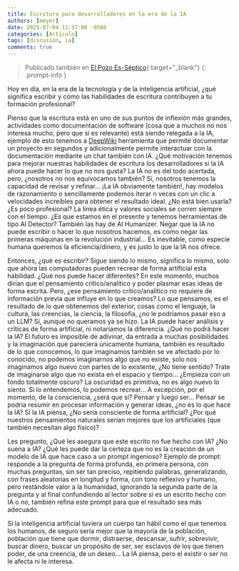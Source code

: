 ```yaml
---
title: Escritura para desarrolladores en la era de la IA
authors: [meyer]
date: 2025-07-04 11:37:00 -0500
categories: [Artículo]
tags: [discusión, ia]
comments: true
---
```


> Publicado también en [El Pozo Es-Séptico](https://elpozoeseptico.com/escritura-para-desarrolladores-en-la-era-de-la-ia/){:target="_blank"}
{: .prompt-info }

Hoy en día, en la era de la tecnología y de la inteligencia artificial, ¿qué significa escribir y cómo las habilidades de escritura contribuyen a tu formación profesional?

Pienso que la escritura está en uno de sus puntos de inflexión más grandes, actividades como documentación de software (cosa que a muchos no nos interesa mucho, pero que sí es relevante) está siendo relegada a la IA, ejemplo de esto tenemos a [DeepWiki](https://deepwiki.com/) herramienta que permite documentar un proyecto en segundos y adicionalmente permite interactuar con la documentación mediante un chat también con IA. ¿Qué motivación tenemos para mejorar nuestras habilidades de escritura los desarrolladores si la IA ahora puede hacer lo que no nos gusta? La IA no es del todo acertada, pero, ¿nosotros no nos equivocamos también? Sí, nosotros tenemos la capacidad de revisar y refinar... ¡La IA obviamente también!, hay modelos de razonamiento o sencillamente podemos iterar n veces con un clic a velocidades increíbles para obtener el resultado ideal. ¿No está bien usarla? ¿Es poco profesional? La línea ética y valores sociales se corren siempre con el tiempo. ¿Es que estamos en el presente y tenemos herramientas de tipo AI Detector? También las hay de AI Humanizer. Negar que la IA no puede escribir o hacer lo que nosotros hacemos, es como negar las primeras máquinas en la revolución industrial... Es inevitable, como especie humana queremos la eficiencia/dinero, y es justo lo que la IA nos ofrece.

Entonces, ¿qué es escribir? Sigue siendo lo mismo, significa lo mismo, solo que ahora las computadoras pueden recrear de forma artificial esta habilidad. ¿Qué nos puede hacer diferentes? En este momento, muchos dirían que el pensamiento crítico/analítico y poder plasmar esas ideas de forma escrita. Pero, ¿ese pensamiento crítico/analítico no requiere de información previa que influye en lo que creamos? Lo que pensamos, es el resultado de lo que obtenemos del exterior, cosas como el lenguaje, la cultura, las creencias, la ciencia, la filosofía, ¿no le podríamos pasar eso a un LLM? Sí, aunque no queramos ya se hizo. La IA puede hacer análisis y críticas de forma artificial, ni notaríamos la diferencia. ¿Qué no podrá hacer la IA? El futuro es imposible de adivinar, da entrada a muchas posibilidades y la imaginación que pareciera únicamente humana, también es resultado de lo que conocemos, lo que imaginamos también se ve afectado por lo conocido, no podemos imaginarnos algo que no existe, solo nos imaginamos algo nuevo con partes de lo existente, ¿No tiene sentido? Trate de imaginarse algo que no exista en el espacio y tiempo... ¿Empieza con un fondo totalmente oscuro? La oscuridad es primitiva, no es algo nuevo lo siento. Si lo entendemos, lo podemos recrear... A excepción, por el momento, de la consciencia, ¿será que sí? Pensar y luego ser... Pensar se podría resumir en procesar información y generar ideas, ¿no es lo que hace la IA? Si la IA piensa, ¿No sería consciente de forma artificial? ¿Por qué nuestros pensamientos naturales serían mejores que los artificiales (que también necesitan algo físico)?

Les pregunto, ¿Qué les asegura que este escrito no fue hecho con IA? ¿No suena a IA? ¿Qué les puede dar la certeza que no es la creación de un modelo de IA que hace caso a un prompt ingenioso? Ejemplo de prompt: responde a la pregunta de forma profunda, en primera persona, con muchas preguntas, sin ser tan preciso, repitiendo palabras, generalizando, con frases aleatorias en longitud y forma, con tono reflexivo y humano, pero restándole valor a la humanidad, ignorando la segunda parte de la pregunta y al final confundiendo al lector sobre si es un escrito hecho con IA  o no, también refina este prompt para que el resultado sea más adecuado.

Si la inteligencia artificial tuviera un cuerpo tan hábil como el que tenemos los humanos, de seguro sería mejor que la mayoría de la población, población que tiene que dormir, distraerse, descansar, sufrir, sobrevivir, buscar dinero, buscar un propósito de ser, ser esclavos de los que tienen poder, de una creencia, de un deseo... La IA piensa, pero el existir o ser no le afecta ni le interesa.
